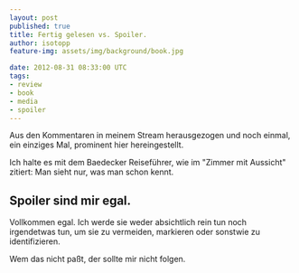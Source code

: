 ```yaml
---
layout: post
published: true
title: Fertig gelesen vs. Spoiler.
author: isotopp
feature-img: assets/img/background/book.jpg

date: 2012-08-31 08:33:00 UTC
tags:
- review
- book
- media
- spoiler
---
```

Aus den Kommentaren in meinem Stream herausgezogen und noch einmal, ein einziges Mal, prominent hier hereingestellt.

Ich halte es mit dem Baedecker Reiseführer, wie im "Zimmer mit Aussicht" zitiert: Man sieht nur, was man schon kennt.

## Spoiler sind mir egal.

Vollkommen egal. Ich werde sie weder absichtlich rein tun noch irgendetwas tun, um sie zu vermeiden, markieren oder sonstwie zu identifizieren.

Wem das nicht paßt, der sollte mir nicht folgen.﻿